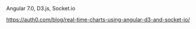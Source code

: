Angular 7.0, D3.js, Socket.io

https://auth0.com/blog/real-time-charts-using-angular-d3-and-socket-io/